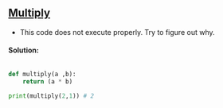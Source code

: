 ## [Multiply](https://www.codewars.com/kata/50654ddff44f800200000004)

- This code does not execute properly. Try to figure out why.
  

#### Solution:

```python

def multiply(a ,b):
    return (a * b)

print(multiply(2,1)) # 2 
```